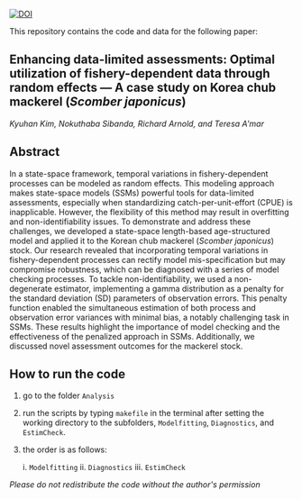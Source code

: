 [![DOI](https://zenodo.org/badge/724971318.svg)](https://zenodo.org/doi/10.5281/zenodo.10258210)

This repository contains the code and data for the following paper:

## **Enhancing data-limited assessments: Optimal utilization of fishery-dependent data through random effects &mdash; A case study on Korea chub mackerel (_Scomber japonicus_)**

*Kyuhan Kim, Nokuthaba Sibanda, Richard Arnold, and Teresa A'mar*

## Abstract

In a state-space framework, temporal variations in fishery-dependent processes can be modeled as random effects. This modeling approach makes state-space models (SSMs) powerful tools for data-limited assessments, especially when standardizing catch-per-unit-effort (CPUE) is inapplicable. However, the flexibility of this method may result in overfitting and non-identifiability issues. To demonstrate and address these challenges, we developed a state-space length-based age-structured model and applied it to the Korean chub mackerel (_Scomber japonicus_) stock. Our research revealed that incorporating temporal variations in fishery-dependent processes can rectify model mis-specification but may compromise robustness, which can be diagnosed with a series of model checking processes. To tackle non-identifiability, we used a non-degenerate estimator, implementing a gamma distribution as a penalty for the standard deviation (SD) parameters of observation errors. This penalty function enabled the simultaneous estimation of both process and observation error variances with minimal bias, a notably challenging task in SSMs. These results highlight the importance of model checking and the effectiveness of the penalized approach in SSMs. Additionally, we discussed novel assessment outcomes for the mackerel stock.

## How to run the code

1. go to the folder `Analysis`

2. run the scripts by typing `makefile` in the terminal after setting the working directory to the subfolders, `Modelfitting`, `Diagnostics`, and `EstimCheck`.

3. the order is as follows:

   i. `Modelfitting`
   ii. `Diagnostics`
   iii. `EstimCheck`

*Please do not redistribute the code without the author's permission*

